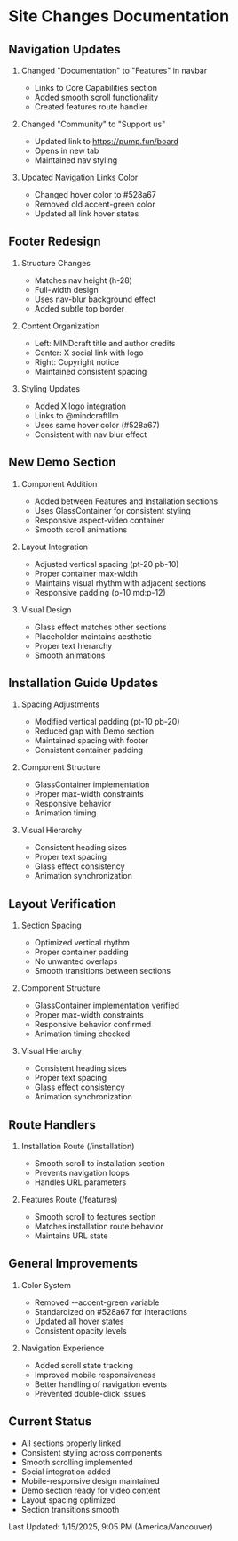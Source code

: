 # Site Changes Documentation

## Navigation Updates
1. Changed "Documentation" to "Features" in navbar
   - Links to Core Capabilities section
   - Added smooth scroll functionality
   - Created features route handler

2. Changed "Community" to "Support us"
   - Updated link to https://pump.fun/board
   - Opens in new tab
   - Maintained nav styling

3. Updated Navigation Links Color
   - Changed hover color to #528a67
   - Removed old accent-green color
   - Updated all link hover states

## Footer Redesign
1. Structure Changes
   - Matches nav height (h-28)
   - Full-width design
   - Uses nav-blur background effect
   - Added subtle top border

2. Content Organization
   - Left: MINDcraft title and author credits
   - Center: X social link with logo
   - Right: Copyright notice
   - Maintained consistent spacing

3. Styling Updates
   - Added X logo integration
   - Links to @mindcraftllm
   - Uses same hover color (#528a67)
   - Consistent with nav blur effect

## New Demo Section
1. Component Addition
   - Added between Features and Installation sections
   - Uses GlassContainer for consistent styling
   - Responsive aspect-video container
   - Smooth scroll animations

2. Layout Integration
   - Adjusted vertical spacing (pt-20 pb-10)
   - Proper container max-width
   - Maintains visual rhythm with adjacent sections
   - Responsive padding (p-10 md:p-12)

3. Visual Design
   - Glass effect matches other sections
   - Placeholder maintains aesthetic
   - Proper text hierarchy
   - Smooth animations

## Installation Guide Updates
1. Spacing Adjustments
   - Modified vertical padding (pt-10 pb-20)
   - Reduced gap with Demo section
   - Maintained spacing with footer
   - Consistent container padding

2. Component Structure
   - GlassContainer implementation
   - Proper max-width constraints
   - Responsive behavior
   - Animation timing

3. Visual Hierarchy
   - Consistent heading sizes
   - Proper text spacing
   - Glass effect consistency
   - Animation synchronization

## Layout Verification
1. Section Spacing
   - Optimized vertical rhythm
   - Proper container padding
   - No unwanted overlaps
   - Smooth transitions between sections

2. Component Structure
   - GlassContainer implementation verified
   - Proper max-width constraints
   - Responsive behavior confirmed
   - Animation timing checked

3. Visual Hierarchy
   - Consistent heading sizes
   - Proper text spacing
   - Glass effect consistency
   - Animation synchronization

## Route Handlers
1. Installation Route (/installation)
   - Smooth scroll to installation section
   - Prevents navigation loops
   - Handles URL parameters

2. Features Route (/features)
   - Smooth scroll to features section
   - Matches installation route behavior
   - Maintains URL state

## General Improvements
1. Color System
   - Removed --accent-green variable
   - Standardized on #528a67 for interactions
   - Updated all hover states
   - Consistent opacity levels

2. Navigation Experience
   - Added scroll state tracking
   - Improved mobile responsiveness
   - Better handling of navigation events
   - Prevented double-click issues

## Current Status
- All sections properly linked
- Consistent styling across components
- Smooth scrolling implemented
- Social integration added
- Mobile-responsive design maintained
- Demo section ready for video content
- Layout spacing optimized
- Section transitions smooth

Last Updated: 1/15/2025, 9:05 PM (America/Vancouver)